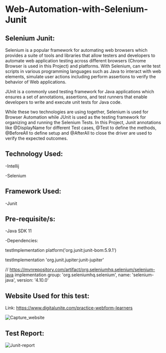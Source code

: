 # Web-Automation-with-Selenium-Junit

## Selenium Junit:
Selenium is a popular framework for automating web browsers which provides a suite of tools and libraries that allow testers and developers to automate web application testing across different browsers (Chrome Browser is used in this Project) and platforms. With Selenium, can write test scripts in various programming languages such as Java to interact with web elements, simulate user actions including perform assertions to verify the behavior of Web applications.

JUnit is a commonly used testing framework for Java applications which ensures a set of annotations, assertions, and test runners that enable developers to write and execute unit tests for Java code.

While these two technologies are using together, Selenium is used for Browser Automation while JUnit is used as the testing framework for organizing and running the Selenium Tests. In this Project, Junit annotations like @DisplayName for different Test cases, @Test to define the methods, @BeforeAll to define setup and @AfterAll to close the driver are used to verify the expected outcomes.

## Technology Used:
-Intellij

-Selenium

## Framework Used:
-Junit

## Pre-requisite/s:
-Java SDK 11

-Dependencies:

testImplementation platform('org.junit:junit-bom:5.9.1')

testImplementation 'org.junit.jupiter:junit-jupiter'

// https://mvnrepository.com/artifact/org.seleniumhq.selenium/selenium-java
implementation group: 'org.seleniumhq.selenium', name: 'selenium-java', version: '4.10.0'

## Website Used for this test:

Link: https://www.digitalunite.com/practice-webform-learners

![Capture_website](https://github.com/Sajjad7Rahman/Web-Automation-with-Selenium-Junit/assets/134221688/66294cf1-4d11-41a3-9b84-e7e67c9c0c52)

## Test Report:

![Junit-report](https://github.com/Sajjad7Rahman/Web-Automation-with-Selenium-Junit/assets/134221688/16506525-e46d-4293-8dab-87b23b35ce92)

